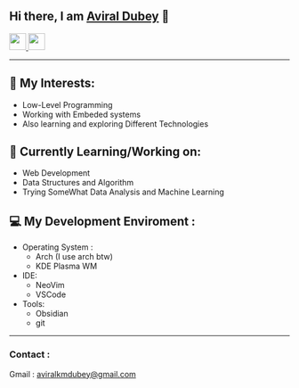## Hi there, I am [Aviral Dubey](https://www.linkedin.com/in/aviral-dubey-0b3a04334/) 👋
<!-- List of socials and other links -->

<a href="https://www.linkedin.com/in/aviral-dubey-0b3a04334/"> <img src="https://upload.wikimedia.org/wikipedia/commons/c/ca/LinkedIn_logo_initials.png" height="30" /> </a>
<a href="https://x.com/MadMonkDev?s=09" > <img src="https://upload.wikimedia.org/wikipedia/commons/b/b7/X_logo.jpg" height="30" /> </a>

---

## 📓 My Interests: 
- Low-Level Programming
- Working with Embeded systems 
- Also learning and exploring Different Technologies

## 📢 Currently Learning/Working on:
- Web Development
- Data Structures and Algorithm
- Trying SomeWhat Data Analysis and Machine Learning

## 💻 My Development Enviroment :
- Operating System :
  - Arch \(I use arch btw)
  - KDE Plasma WM
- IDE:
  - NeoVim
  - VSCode
- Tools:
  - Obsidian
  - git

---

### Contact :
Gmail : aviralkmdubey@gmail.com
